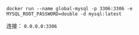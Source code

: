 

```
docker run --name global-mysql -p 3306:3306 -e MYSQL_ROOT_PASSWORD=double -d mysql:latest
```

连接： `0.0.0.0:3306`